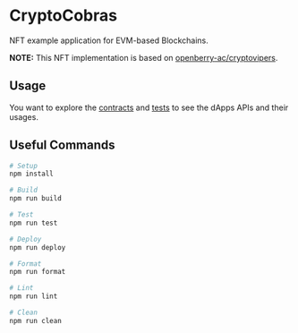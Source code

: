 # CryptoCobras

NFT example application for EVM-based Blockchains.

**NOTE:** This NFT implementation is based on [openberry-ac/cryptovipers](https://github.com/openberry-ac/cryptovipers).

## Usage

You want to explore the [contracts](./contracts) and [tests](./tests) to see the dApps APIs and their usages.

## Useful Commands

```sh
# Setup
npm install

# Build
npm run build

# Test
npm run test

# Deploy
npm run deploy

# Format
npm run format

# Lint
npm run lint

# Clean
npm run clean
```
